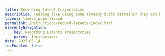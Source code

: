 ```yaml
---
title: Recording latent trajectories
description: Feeling like using some already built terrains? They can be used as presets.
layout: libdoc_page.liquid
permalink: instructions/record-latents/index.html
eleventyNavigation:
    key: Recording Latents Trajectories
    parent: Instructions
date: 2025-05-14
tocEnabled: false
---
```

